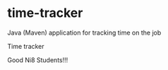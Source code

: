 # time-tracker
Java (Maven) application for tracking time on the job

Time tracker

Good Ni8 Students!!!
